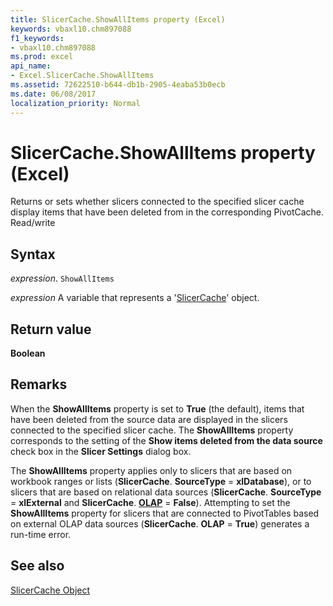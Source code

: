 ```yaml
---
title: SlicerCache.ShowAllItems property (Excel)
keywords: vbaxl10.chm897088
f1_keywords:
- vbaxl10.chm897088
ms.prod: excel
api_name:
- Excel.SlicerCache.ShowAllItems
ms.assetid: 72622510-b644-db1b-2905-4eaba53b0ecb
ms.date: 06/08/2017
localization_priority: Normal
---
```



# SlicerCache.ShowAllItems property (Excel)

Returns or sets whether slicers connected to the specified slicer cache display items that have been deleted from in the corresponding PivotCache. Read/write


## Syntax

_expression_. `ShowAllItems`

_expression_ A variable that represents a '[SlicerCache](Excel.SlicerCache.md)' object.


## Return value

 **Boolean**


## Remarks

When the  **ShowAllItems** property is set to **True** (the default), items that have been deleted from the source data are displayed in the slicers connected to the specified slicer cache. The **ShowAllItems** property corresponds to the setting of the **Show items deleted from the data source** check box in the **Slicer Settings** dialog box.

The  **ShowAllItems** property applies only to slicers that are based on workbook ranges or lists (**SlicerCache**. **SourceType** = **xlDatabase**), or to slicers that are based on relational data sources (**SlicerCache**. **SourceType** = **xlExternal** and **SlicerCache**. **[OLAP](Excel.SlicerCache.OLAP.md)** = **False**). Attempting to set the **ShowAllItems** property for slicers that are connected to PivotTables based on external OLAP data sources (**SlicerCache**. **OLAP** = **True**) generates a run-time error.


## See also


[SlicerCache Object](Excel.SlicerCache.md)

